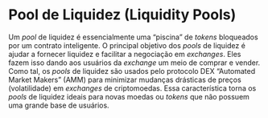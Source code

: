 # Pool de Liquidez (Liquidity Pools)

Um _pool_ de liquidez é essencialmente uma “piscina” de _tokens_ bloqueados por um contrato inteligente. O principal objetivo dos _pools_ de liquidez é ajudar a fornecer liquidez e facilitar a negociação em _exchanges_. Eles fazem isso dando aos usuários da _exchange_ um meio de comprar e vender. Como tal, os _pools_ de liquidez são usados pelo protocolo DEX “Automated Market Makers” (AMM) para minimizar mudanças drásticas de preços (volatilidade) em _exchanges_ de criptomoedas. Essa característica torna os _pools_ de liquidez ideais para novas moedas ou _tokens_ que não possuem uma grande base de usuários.